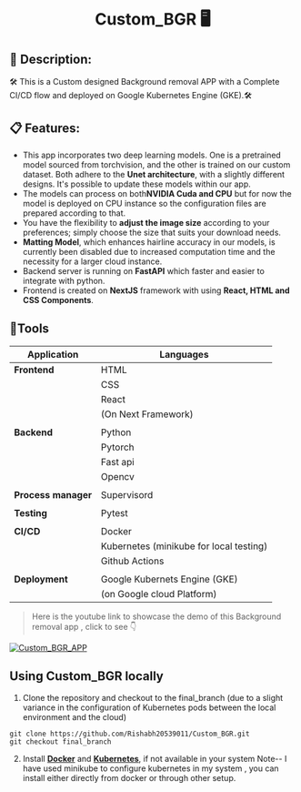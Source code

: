 # <p align="center"> Custom_BGR 🖥️ </p> 

## 📄 Description:  
🛠️ This is a Custom designed Background removal APP with a Complete CI/CD flow and deployed on Google Kubernetes Engine (GKE).🛠️

## 📋 Features:  
- This app incorporates two deep learning models. One is a pretrained model sourced from torchvision, and the other is trained on our custom dataset. Both adhere to the **Unet architecture**, with 
 a slightly different designs. It's possible to update these models within our app.
- The models can process on both**NVIDIA Cuda and CPU** but for now the model is deployed on CPU instance so the configuration files are prepared according to that.   
- You have the flexibility to **adjust the image size** according to your preferences; simply choose the size that suits your download needs.
- **Matting Model**, which enhances hairline accuracy in our models, is currently been disabled due to increased computation time and the necessity for a larger cloud instance.
- Backend server is running on **FastAPI** which faster and easier to integrate with python.
- Frontend is created on **NextJS** framework with using **React, HTML and CSS Components**.

## 🔧Tools

| Application| Languages       |
|------------|-----------------|
| **Frontend**   | HTML            |
|            | CSS             |
|            | React           |
|            | (On Next Framework) |
|            |                 |
| **Backend**    | Python          |
|            | Pytorch         |
|            | Fast api        |
|            | Opencv          |
|            |                 |
|**Process manager**| Supervisord                |
|            |                 |
| **Testing**    | Pytest          |
|            |                 |
| **CI/CD**      | Docker          |
|            | Kubernetes (minikube for local testing)|
|            | Github Actions  |
|            |                 |
| **Deployment** |  Google Kubernets Engine (GKE)|
|            |   (on Google cloud Platform)    |


> Here is the youtube link to showcase the demo of this Background removal app , click to see 👇

[![Custom_BGR_APP](https://img.youtube.com/vi/uAksgBFnGWY/0.jpg)](https://www.youtube.com/watch?v=uAksgBFnGWY) 

## Using Custom_BGR locally

1. Clone the repository and checkout to the final_branch (due to a slight variance in the configuration of Kubernetes pods between the local environment and the cloud)

```shell script
git clone https://github.com/Rishabh20539011/Custom_BGR.git
git checkout final_branch
```
2. Install [**Docker**](https://docs.docker.com/engine/install/) and [**Kubernetes**](https://minikube.sigs.k8s.io/docs/start/), if not available in your system
   Note-- I have used minikube to configure kubernetes in my system , you can install either directly from docker or through other setup.

    

